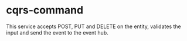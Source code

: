 # cqrs-command
This service accepts POST, PUT and DELETE on the entity, validates the input and send the event to the event hub.